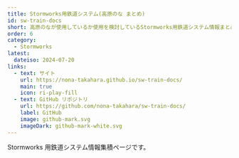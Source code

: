 ```yaml
---
title: Stormworks用鉄道システム(高原のな まとめ)
id: sw-train-docs
short: 高原のなが使用しているか使用を検討しているStormworks用鉄道システム情報まとめ
order: 6
category:
  - Stormworks
latest:
  dateiso: 2024-07-20
links:
  - text: サイト
    url: https://nona-takahara.github.io/sw-train-docs/
    main: true
    icon: ri-play-fill
  - text: GitHub リポジトリ
    url: https://github.com/nona-takahara/sw-train-docs/
    label: GitHub
    image: github-mark.svg
    imageDark: github-mark-white.svg
---
```


Stormworks 用鉄道システム情報集積ページです。
